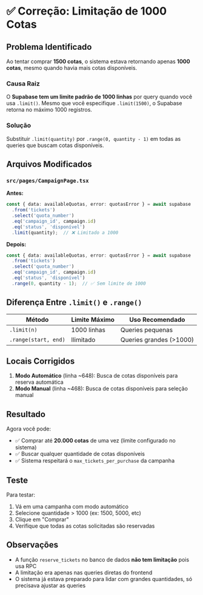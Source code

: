 # ✅ Correção: Limitação de 1000 Cotas

## Problema Identificado

Ao tentar comprar **1500 cotas**, o sistema estava retornando apenas **1000 cotas**, mesmo quando havia mais cotas disponíveis.

### Causa Raiz

O **Supabase tem um limite padrão de 1000 linhas** por query quando você usa `.limit()`. Mesmo que você especifique `.limit(1500)`, o Supabase retorna no máximo 1000 registros.

### Solução

Substituir `.limit(quantity)` por `.range(0, quantity - 1)` em todas as queries que buscam cotas disponíveis.

## Arquivos Modificados

### `src/pages/CampaignPage.tsx`

**Antes:**
```typescript
const { data: availableQuotas, error: quotasError } = await supabase
  .from('tickets')
  .select('quota_number')
  .eq('campaign_id', campaign.id)
  .eq('status', 'disponível')
  .limit(quantity);  // ❌ Limitado a 1000
```

**Depois:**
```typescript
const { data: availableQuotas, error: quotasError } = await supabase
  .from('tickets')
  .select('quota_number')
  .eq('campaign_id', campaign.id)
  .eq('status', 'disponível')
  .range(0, quantity - 1);  // ✅ Sem limite de 1000
```

## Diferença Entre `.limit()` e `.range()`

| Método | Limite Máximo | Uso Recomendado |
|--------|---------------|-----------------|
| `.limit(n)` | 1000 linhas | Queries pequenas |
| `.range(start, end)` | Ilimitado | Queries grandes (>1000) |

## Locais Corrigidos

1. **Modo Automático** (linha ~648): Busca de cotas disponíveis para reserva automática
2. **Modo Manual** (linha ~468): Busca de cotas disponíveis para seleção manual

## Resultado

Agora você pode:
- ✅ Comprar até **20.000 cotas** de uma vez (limite configurado no sistema)
- ✅ Buscar qualquer quantidade de cotas disponíveis
- ✅ Sistema respeitará o `max_tickets_per_purchase` da campanha

## Teste

Para testar:
1. Vá em uma campanha com modo automático
2. Selecione quantidade > 1000 (ex: 1500, 5000, etc)
3. Clique em "Comprar"
4. Verifique que todas as cotas solicitadas são reservadas

## Observações

- A função `reserve_tickets` no banco de dados **não tem limitação** pois usa RPC
- A limitação era apenas nas queries diretas do frontend
- O sistema já estava preparado para lidar com grandes quantidades, só precisava ajustar as queries

